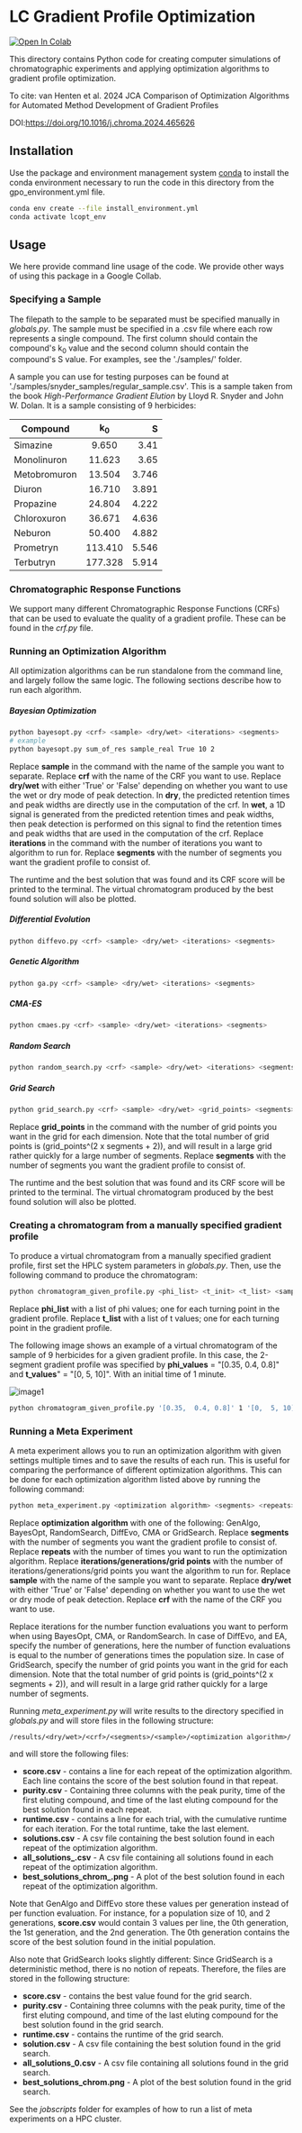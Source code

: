# LC Gradient Profile Optimization


[![Open In Colab](https://colab.research.google.com/assets/colab-badge.svg)](https://colab.research.google.com/drive/1LOgRdRSoygmwW0qPK6zpT9rJ0_fdKFNA?usp=sharing)

This directory contains Python code for creating computer simulations of chromatographic experiments and applying optimization algorithms to gradient profile optimization.

To cite:
van Henten et al. 2024 JCA Comparison of Optimization Algorithms for Automated Method Development of Gradient Profiles

DOI:https://doi.org/10.1016/j.chroma.2024.465626

## Installation

Use the package and environment management system  [conda](https://docs.conda.io/projects/conda/en/latest/user-guide/install/index.html) to install the conda environment necessary to run the code in this directory from the gpo_environment.yml file.

```bash
conda env create --file install_environment.yml
conda activate lcopt_env
```

## Usage
We here provide command line usage of the code. We provide other ways of using this package in a Google Collab.
### Specifying a Sample

The filepath to the sample to be separated must be specified manually in _globals.py_. The sample must be specified in a .csv file where each row represents a single compound. The first column should contain the compound's k<sub>0</sub> value and the second column should contain the compound's S value. For examples, see the './samples/' folder.

A sample you can use for testing purposes can be found at './samples/snyder_samples/regular_sample.csv'. This is a sample taken from the book _High-Performance Gradient Elution_ by Lloyd R. Snyder and John W. Dolan. It is a sample consisting of 9 herbicides:

| Compound | k<sub>0</sub> | S |
|----------|:-------------:|------:|
| Simazine | 9.650 | 3.41 |
| Monolinuron | 11.623 | 3.65 |
| Metobromuron | 13.504 | 3.746 |
| Diuron | 16.710 | 3.891 |
| Propazine | 24.804 | 4.222 |
| Chloroxuron | 36.671 | 4.636 |
| Neburon | 50.400 | 4.882 |
| Prometryn | 113.410 | 5.546 |
| Terbutryn | 177.328 | 5.914 |


### Chromatographic Response Functions

We support many different Chromatographic Response Functions (CRFs) that can be used to evaluate the quality of a gradient profile.
These can be found in the _crf.py_ file.


### Running an Optimization Algorithm
All optimization algorithms can be run standalone from the command line, and largely follow the same logic. The following sections describe how to run each algorithm.

##### Bayesian Optimization

```bash
python bayesopt.py <crf> <sample> <dry/wet> <iterations> <segments>
# example
python bayesopt.py sum_of_res sample_real True 10 2
```
Replace **sample** in the command with the name of the sample you want to separate. Replace **crf** with the name of the CRF you want to use. Replace **dry/wet** with either 'True' or 'False' depending on whether you want to use the wet or dry mode of peak detection.
In **dry**, the predicted retention times and peak widths are directly use in the computation of the crf. 
In **wet**, a 1D signal is generated from the predicted retention times and peak widths, then peak detection is performed on this signal to find the retention times and peak widths that are used in the computation of the crf. 
Replace **iterations** in the command with the number of iterations you want to algorithm to run for. Replace **segments** with the number of segments you want the gradient profile to consist of.

The runtime and the best solution that was found and its CRF score will be printed to the terminal. The virtual chromatogram produced by the best found solution will also be plotted.

##### Differential Evolution

```bash
python diffevo.py <crf> <sample> <dry/wet> <iterations> <segments>
```

##### Genetic Algorithm

```bash
python ga.py <crf> <sample> <dry/wet> <iterations> <segments>
```

##### CMA-ES

```bash
python cmaes.py <crf> <sample> <dry/wet> <iterations> <segments>
```


##### Random Search

```bash
python random_search.py <crf> <sample> <dry/wet> <iterations> <segments>
```

##### Grid Search

```bash
python grid_search.py <crf> <sample> <dry/wet> <grid_points> <segments>
```
Replace **grid_points** in the command with the number of grid points you want in the grid for each dimension. Note that the total number of grid points is (grid_points^(2 x segments + 2)), and will result in a large grid rather quickly for a large number of segments.
Replace **segments** with the number of segments you want the gradient profile to consist of.

The runtime and the best solution that was found and its CRF score will be printed to the terminal. The virtual chromatogram produced by the best found solution will also be plotted.


### Creating a chromatogram from a manually specified gradient profile

To produce a virtual chromatogram from a manually specified gradient profile, first set the HPLC system parameters in _globals.py_. Then, use the following command to produce the chromatogram:

```bash
python chromatogram_given_profile.py <phi_list> <t_init> <t_list> <sample>
```

Replace **phi_list** with a list of phi values; one for each turning point in the gradient profile. Replace **t_list** with a list of t values; one for each turning point in the gradient profile.

The following image shows an example of a virtual chromatogram of the sample of 9 herbicides for a given gradient profile. In this case, the 2-segment gradient profile was specified by **phi_values** = "[0.35, 0.4, 0.8]" and **t_values**" = "[0, 5, 10]". With an initial time of 1 minute.

![image1](/images/ex_chromatogram.png)

```bash
python chromatogram_given_profile.py '[0.35,  0.4, 0.8]' 1 '[0,  5, 10]' regular_sample
```

### Running a Meta Experiment
A meta experiment allows you to run an optimization algorithm with given settings multiple times and to save the results of each run. This is useful for comparing the performance of different optimization algorithms.
This can be done for each optimization algorithm listed above by running the following command:

```bash
python meta_experiment.py <optimization algorithm> <segments> <repeats> <iterations/generations/grid points> <sample> <dry/wet> <crf>
```
Replace **optimization algorithm** with one of the following: GenAlgo, BayesOpt, RandomSearch, DiffEvo, CMA or GridSearch. Replace **segments** with the number of segments you want the gradient profile to consist of. Replace **repeats** with the number of times you want to run the optimization algorithm. Replace **iterations/generations/grid points** with the number of iterations/generations/grid points you want the algorithm to run for. Replace **sample** with the name of the sample you want to separate. 
Replace **dry/wet** with either 'True' or 'False' depending on whether you want to use the wet or dry mode of peak detection. Replace **crf** with the name of the CRF you want to use.

Replace iterations for the number function evaluations you want to perform when using BayesOpt, CMA, or RandomSearch.
In case of DiffEvo, and EA, specify the number of generations, here the number of function evaluations is equal to the number of generations times the population size.
In case of GridSearch, specify the number of grid points you want in the grid for each dimension. Note that the total number of grid points is (grid_points^(2 x segments + 2)), and will result in a large grid rather quickly for a large number of segments.

Running _meta_experiment.py_ will write results to the directory specified in _globals.py_ and will store files in the following structure:

```
/results/<dry/wet>/<crf>/<segments>/<sample>/<optimization algorithm>/
```

and will store the following files:

* **score.csv** - contains a line for each repeat of the optimization algorithm. Each line contains the score of the best solution found in that repeat.
* **purity.csv** - Containing three columns with the peak purity, time of the first eluting compound, and time of the last eluting compound for the best solution found in each repeat.
* **runtime.csv** - contains a line for each trial, with the cumulative runtime for each iteration. For the total runtime, take the last element.
* **solutions.csv** - A csv file containing the best solution found in each repeat of the optimization algorithm.
* **all_solutions_<repeat>.csv** - A csv file containing all solutions found in each repeat of the optimization algorithm.
* **best_solutions_chrom_<repeat>.png** - A plot of the best solution found in each repeat of the optimization algorithm.

Note that GenAlgo and DiffEvo store these values per generation instead of per function evaluation. For instance, for a population size of 10, and 2 generations, **score.csv**
would contain 3 values per line, the 0th generation, the 1st generation, and the 2nd generation. The 0th generation contains the score of the best solution found in the initial population.

Also note that GridSearch looks slightly different:
Since GridSearch is a deterministic method, there is no notion of repeats. Therefore, the files are stored in the following structure:

* **score.csv** - contains the best value found for the grid search.
* **purity.csv** - Containing three columns with the peak purity, time of the first eluting compound, and time of the last eluting compound for the best solution found in the grid search.
* **runtime.csv** - contains the runtime of the grid search.
* **solution.csv** - A csv file containing the best solution found in the grid search.
* **all_solutions_0.csv** - A csv file containing all solutions found in the grid search.
* **best_solutions_chrom.png** - A plot of the best solution found in the grid search.

See the _jobscripts_ folder for examples of how to run a list of meta experiments on a HPC cluster.